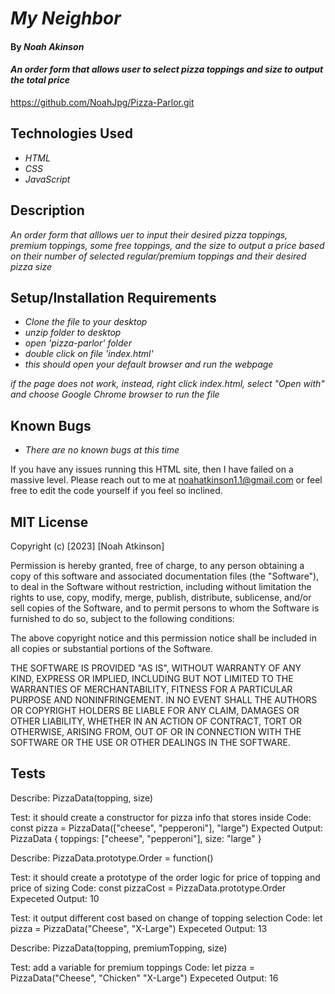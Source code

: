 # _My Neighbor_

#### By _**Noah Akinson**_

#### _An order form that allows user to select pizza toppings and size to output the total price_

https://github.com/NoahJpg/Pizza-Parlor.git

## Technologies Used

* _HTML_
* _CSS_
* _JavaScript_

## Description

_An order form that alllows uer to input their desired pizza toppings, premium toppings, some free toppings, and the size to output a price based on their number of selected regular/premium toppings and their desired pizza size_

## Setup/Installation Requirements

* _Clone the file to your desktop_
* _unzip folder to desktop_
* _open 'pizza-parlor' folder_
* _double click on file 'index.html'_
* _this should open your default browser and run the webpage_

_if the page does not work, instead, right click index.html, select "Open with" and choose Google Chrome browser to run the file_

## Known Bugs

* _There are no known bugs at this time_


If you have any issues running this HTML site, then I have failed on a massive level. Please reach out to me at noahatkinson1.1@gmail.com or feel free to edit the code yourself if you feel so inclined.

## MIT License

Copyright (c) [2023] [Noah Atkinson]

Permission is hereby granted, free of charge, to any person obtaining a copy
of this software and associated documentation files (the "Software"), to deal
in the Software without restriction, including without limitation the rights
to use, copy, modify, merge, publish, distribute, sublicense, and/or sell
copies of the Software, and to permit persons to whom the Software is
furnished to do so, subject to the following conditions:

The above copyright notice and this permission notice shall be included in all
copies or substantial portions of the Software.

THE SOFTWARE IS PROVIDED "AS IS", WITHOUT WARRANTY OF ANY KIND, EXPRESS OR
IMPLIED, INCLUDING BUT NOT LIMITED TO THE WARRANTIES OF MERCHANTABILITY,
FITNESS FOR A PARTICULAR PURPOSE AND NONINFRINGEMENT. IN NO EVENT SHALL THE
AUTHORS OR COPYRIGHT HOLDERS BE LIABLE FOR ANY CLAIM, DAMAGES OR OTHER
LIABILITY, WHETHER IN AN ACTION OF CONTRACT, TORT OR OTHERWISE, ARISING FROM,
OUT OF OR IN CONNECTION WITH THE SOFTWARE OR THE USE OR OTHER DEALINGS IN THE
SOFTWARE.

## Tests

Describe: PizzaData(topping, size)

Test: it should create a constructor for pizza info that stores inside
Code: const pizza = PizzaData(["cheese", "pepperoni"], "large") 
Expected Output: PizzaData { toppings: ["cheese", "pepperoni"], size: "large" }


Describe: PizzaData.prototype.Order = function()

Test: it should create a prototype of the order logic for price of topping and price of sizing
Code: const pizzaCost = PizzaData.prototype.Order
Expeceted Output: 10

Test: it output different cost based on change of topping selection
Code: let pizza = PizzaData("Cheese", "X-Large")
Expeceted Output: 13

Describe: PizzaData(topping, premiumTopping, size)

Test: add a variable for premium toppings
Code: let pizza = PizzaData("Cheese", "Chicken" "X-Large")
Expeceted Output: 16

